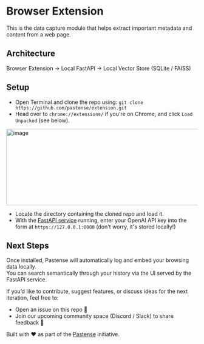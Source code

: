 # Browser Extension
This is the data capture module that helps extract important metadata and content from a web page.

## Architecture
Browser Extension → Local FastAPI → Local Vector Store (SQLite / FAISS)

## Setup 
- Open Terminal and clone the repo using: `git clone https://github.com/pastense/extension.git`
- Head over to `chrome://extensions/` if you're on Chrome, and click `Load Unpacked` (see below).
<img width="524" height="201" alt="image" src="https://github.com/user-attachments/assets/960a15be-42bd-4075-a7ff-3b9bbe71fb47" />

- Locate the directory containing the cloned repo and load it.
- With the [FastAPI service](https://github.com/pastense/fastapi) running, enter your OpenAI API key into the form at `https://127.0.0.1:8000` (don't worry, it's stored locally!) 

## Next Steps
Once installed, Pastense will automatically log and embed your browsing data locally.  
You can search semantically through your history via the UI served by the FastAPI service.

If you’d like to contribute, suggest features, or discuss ideas for the next iteration, feel free to:
- Open an issue on this repo 🧠  
- Join our upcoming community space (Discord / Slack) to share feedback 💬  

Built with ❤️ as part of the [Pastense](https://github.com/pastense) initiative.
